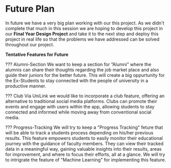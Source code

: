 # Future Plan


In future we have a very big plan working with our this project. As we didn't complete that much in this session we are hoping to develop this project in our 
**Final Year Design Project** and take it to the next step and deploy this project in real life so that the problems we have addressed can be solved throughout our project. 

**Tentative Features for Future**

??? Alumni-Section
    <justify>
    We want to keep a section for ”Alumni”
    where the alumnis can share their thoughts regarding the job market place and also guide their juniors for the better future. This will create a big oppurtunity for the Ex-Students to stay connected with the people of university in a productive manner. 
    </justify>

??? Club 
     <justify>
     Via UniLink we would like to  incorporate a club feature, offering an alternative to traditional social media platforms.
     Clubs can promote their events and engage with users within the app,   allowing students to stay connected
     and informed while moving away from conventional social media.
      <justify>

??? Progress-Tracking
     <justify>
     We will try to keep a "Progress Tracking" feture that will be able to track a students process depending on his/her previous results. This feature empowers students to easily monitor
     their educational journey with the guidance of faculty members. They can view their tracked data in a
     meaningful way, gaining valuable insights into their results, areas for improvement, and where to focus their
     efforts, all at a glance. We will try to intrigrate the feature of "Machine Learning" for implementing this feature.
    <justify>
